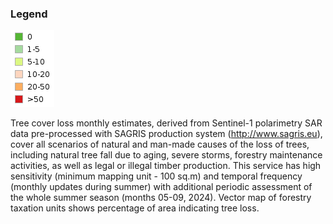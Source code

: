 ### Legend
![image](sagris_forest_cuts_m0509_pc.png)

Tree cover loss monthly estimates, derived from Sentinel-1 polarimetry
SAR data pre-processed with SAGRIS production system
(http://www.sagris.eu), cover all scenarios of natural and man-made 
causes of the loss of trees, including natural tree fall due to aging,
severe storms, forestry maintenance activities, as well as legal or
illegal timber production. This service has high sensitivity (minimum
mapping unit - 100 sq.m) and temporal frequency (monthly updates during
summer) with additional periodic assessment of the whole summer season
(months 05-09, 2024). Vector map of forestry taxation units shows
percentage of area indicating tree loss.
